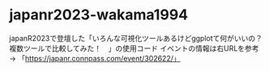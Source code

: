 # japanr2023-wakama1994
japanR2023で登壇した「いろんな可視化ツールあるけどggplotて何がいいの？複数ツールで比較してみた！　」の使用コード
イベントの情報は右URLを参考　→ 「https://japanr.connpass.com/event/302622/」
